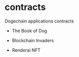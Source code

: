 # contracts
Dogechain applications contracts

- The Book of Dog

- Blockchain Invaders

- Renderai NFT
